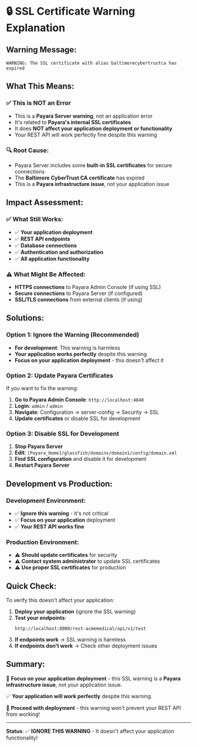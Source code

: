 # 🔒 SSL Certificate Warning Explanation

## **Warning Message:**
```
WARNING: The SSL certificate with alias baltimorecybertrustca has expired
```

## **What This Means:**

### **✅ This is NOT an Error**
- This is a **Payara Server warning**, not an application error
- It's related to **Payara's internal SSL certificates**
- It does **NOT affect your application deployment or functionality**
- Your REST API will work perfectly fine despite this warning

### **🔍 Root Cause:**
- Payara Server includes some **built-in SSL certificates** for secure connections
- The **Baltimore CyberTrust CA certificate** has expired
- This is a **Payara infrastructure issue**, not your application issue

## **Impact Assessment:**

### **✅ What Still Works:**
- ✅ **Your application deployment**
- ✅ **REST API endpoints**
- ✅ **Database connections**
- ✅ **Authentication and authorization**
- ✅ **All application functionality**

### **⚠️ What Might Be Affected:**
- **HTTPS connections** to Payara Admin Console (if using SSL)
- **Secure connections** to Payara Server (if configured)
- **SSL/TLS connections** from external clients (if using)

## **Solutions:**

### **Option 1: Ignore the Warning (Recommended)**
- **For development**: This warning is harmless
- **Your application works perfectly** despite this warning
- **Focus on your application deployment** - this doesn't affect it

### **Option 2: Update Payara Certificates**
If you want to fix the warning:

1. **Go to Payara Admin Console**: `http://localhost:4848`
2. **Login**: `admin` / `admin`
3. **Navigate**: Configuration → server-config → Security → SSL
4. **Update certificates** or disable SSL for development

### **Option 3: Disable SSL for Development**
1. **Stop Payara Server**
2. **Edit**: `[Payara_Home]/glassfish/domains/domain1/config/domain.xml`
3. **Find SSL configuration** and disable it for development
4. **Restart Payara Server**

## **Development vs Production:**

### **Development Environment:**
- ✅ **Ignore this warning** - it's not critical
- ✅ **Focus on your application** deployment
- ✅ **Your REST API works fine**

### **Production Environment:**
- ⚠️ **Should update certificates** for security
- ⚠️ **Contact system administrator** to update SSL certificates
- ⚠️ **Use proper SSL certificates** for production

## **Quick Check:**

To verify this doesn't affect your application:

1. **Deploy your application** (ignore the SSL warning)
2. **Test your endpoints**:
   ```
   http://localhost:8080/rest-acmemedical/api/v1/test
   ```
3. **If endpoints work** → SSL warning is harmless
4. **If endpoints don't work** → Check other deployment issues

## **Summary:**

🎯 **Focus on your application deployment** - this SSL warning is a **Payara infrastructure issue**, not your application issue.

✅ **Your application will work perfectly** despite this warning.

🚀 **Proceed with deployment** - this warning won't prevent your REST API from working!

---

**Status**: ✅ **IGNORE THIS WARNING** - It doesn't affect your application functionality! 